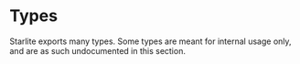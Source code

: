 # Types

Starlite exports many types. Some types are meant for internal usage only, and are as such undocumented in this section.
